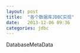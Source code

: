 ```yaml
---
layout: post
title:  "各个数据库JDBC实现"
date:   2013-12-06 09:36
categories: jdbc
---
```


DatabaseMetaData